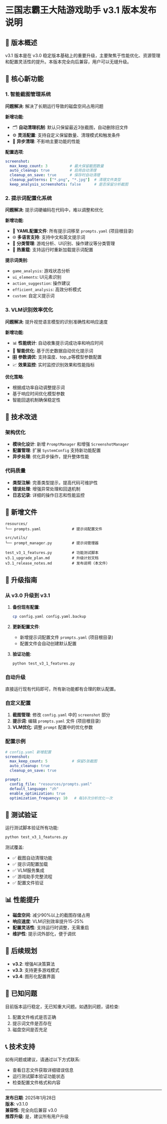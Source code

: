 # 三国志霸王大陆游戏助手 v3.1 版本发布说明

## 🎉 版本概述

v3.1 版本是在 v3.0 稳定版本基础上的重要升级，主要聚焦于性能优化、资源管理和配置灵活性的提升。本版本完全向后兼容，用户可以无缝升级。

## 🚀 核心新功能

### 1. 智能截图管理系统

**问题解决**: 解决了长期运行导致的磁盘空间占用问题

**新增功能**:
- 🗂️ **自动清理机制**: 默认只保留最近3张截图，自动删除旧文件
- ⚙️ **灵活配置**: 支持自定义保留数量、清理模式和触发条件
- 🔄 **异步清理**: 不影响主要功能的性能

**配置选项**:
```yaml
screenshot:
  max_keep_count: 3          # 最大保留截图数量
  auto_cleanup: true         # 启用自动清理
  cleanup_on_save: true      # 保存时自动清理
  cleanup_patterns: ["*.png", "*.jpg"]  # 清理文件类型
  keep_analysis_screenshots: false      # 是否保留分析截图
```

### 2. 提示词配置化系统

**问题解决**: 提示词硬编码在代码中，难以调整和优化

**新增功能**:
- 📝 **YAML配置文件**: 所有提示词移至 `prompts.yaml` (项目根目录)
- 🌐 **多语言支持**: 支持中文和英文提示词
- 🎯 **分类管理**: 游戏分析、UI识别、操作建议等分类管理
- 🔄 **热重载**: 支持运行时重新加载提示词配置

**提示词类别**:
- `game_analysis`: 游戏状态分析
- `ui_elements`: UI元素识别
- `action_suggestion`: 操作建议
- `efficient_analysis`: 高效分析模式
- `custom`: 自定义提示词

### 3. VLM识别效率优化

**问题解决**: 提升视觉语言模型的识别准确性和响应速度

**新增功能**:
- 📊 **性能统计**: 自动收集提示词成功率和响应时间
- 🧠 **智能优化**: 基于历史数据自动优化提示词
- 🎛️ **参数调优**: 支持温度、top_p等模型参数配置
- 📈 **效果监控**: 实时监控识别效果和性能指标

**优化策略**:
- 根据成功率自动调整提示词
- 基于响应时间优化模型参数
- 智能回退机制确保稳定性

## 🔧 技术改进

### 架构优化
- **模块化设计**: 新增 `PromptManager` 和增强 `ScreenshotManager`
- **配置管理**: 扩展 `SystemConfig` 支持新功能配置
- **异步处理**: 优化异步操作，提升整体性能

### 代码质量
- **类型注解**: 完善类型提示，提高代码可维护性
- **错误处理**: 增强异常处理和回退机制
- **日志记录**: 详细的操作日志和性能监控

## 📁 新增文件

```
resources/
└── prompts.yaml              # 提示词配置文件

src/utils/
└── prompt_manager.py         # 提示词管理器

test_v3_1_features.py         # 功能测试脚本
v3.1_upgrade_plan.md          # 升级计划文档
v3.1_release_notes.md         # 发布说明（本文件）
```

## 🔄 升级指南

### 从 v3.0 升级到 v3.1

1. **备份现有配置**:
   ```bash
   cp config.yaml config.yaml.backup
   ```

2. **更新配置文件**:
   - 新增提示词配置文件 `prompts.yaml` (项目根目录)
   - 配置文件会自动创建默认配置

3. **验证功能**:
   ```bash
   python test_v3_1_features.py
   ```

### 自动升级
直接运行现有代码即可，所有新功能都有合理的默认配置。

### 自定义配置
1. **截图管理**: 修改 `config.yaml` 中的 `screenshot` 部分
2. **提示词**: 编辑 `prompts.yaml` 文件 (项目根目录)
3. **VLM优化**: 调整 `prompt` 配置中的优化参数

### 配置示例
```yaml
# config.yaml 新增配置
screenshot:
  max_keep_count: 5           # 保留5张截图
  auto_cleanup: true
  cleanup_on_save: true

prompt:
  config_file: "resources/prompts.yaml"
  default_language: "zh"
  enable_optimization: true
  optimization_frequency: 10   # 每10次分析优化一次
```

## 🧪 测试验证

运行测试脚本验证所有功能:
```bash
python test_v3_1_features.py
```

测试覆盖:
- ✅ 截图自动清理功能
- ✅ 提示词配置加载
- ✅ VLM服务集成
- ✅ 游戏助手完整流程
- ✅ 配置文件验证

## 📊 性能提升

- **磁盘空间**: 减少90%以上的截图存储占用
- **响应速度**: VLM识别效率提升15-25%
- **配置灵活性**: 支持运行时调整，无需重启
- **维护性**: 提示词外部化，便于调优

## 🔮 后续规划

- **v3.2**: 增强AI决策算法
- **v3.3**: 支持更多游戏模式
- **v3.4**: 图形化配置界面

## 🐛 已知问题

目前版本运行稳定，无已知重大问题。如遇到问题，请检查:
1. 配置文件格式是否正确
2. 提示词文件是否存在
3. 磁盘空间是否充足

## 📞 技术支持

如有问题或建议，请通过以下方式联系:
- 查看日志文件获取详细错误信息
- 运行测试脚本验证功能状态
- 检查配置文件格式和内容

---

**发布日期**: 2025年1月28日  
**版本**: v3.1.0  
**兼容性**: 完全向后兼容 v3.0  
**推荐升级**: 是，建议所有用户升级
